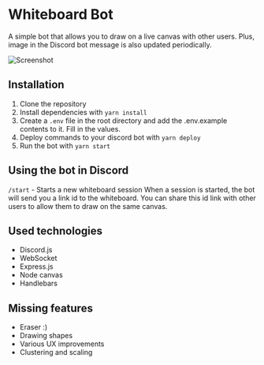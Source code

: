 # Whiteboard Bot

A simple bot that allows you to draw on a live canvas with other users. Plus, image in the Discord bot message is also updated periodically.

![Screenshot](https://i.imgur.com/Rr43olE.png)

## Installation

1. Clone the repository
2. Install dependencies with `yarn install`
3. Create a `.env` file in the root directory and add the .env.example contents to it. Fill in the values.
4. Deploy commands to your discord bot with `yarn deploy`
5. Run the bot with `yarn start`

## Using the bot in Discord 

`/start` - Starts a new whiteboard session
When a session is started, the bot will send you a link id to the whiteboard. You can share this id link with other users to allow them to draw on the same canvas.

## Used technologies

- Discord.js
- WebSocket
- Express.js
- Node canvas
- Handlebars

## Missing features

- Eraser :)
- Drawing shapes
- Various UX improvements
- Clustering and scaling
